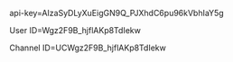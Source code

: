 api-key=AIzaSyDLyXuEigGN9Q_PJXhdC6pu96kVbhIaY5g

User ID=Wgz2F9B_hjflAKp8TdIekw

Channel ID=UCWgz2F9B_hjflAKp8TdIekw